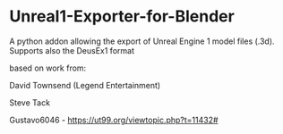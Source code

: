 # Unreal1-Exporter-for-Blender
A python addon allowing the export of Unreal Engine 1 model files (.3d). Supports also the DeusEx1 format

based on work from:

David Townsend (Legend Entertainment)

Steve Tack

Gustavo6046 - https://ut99.org/viewtopic.php?t=11432#

